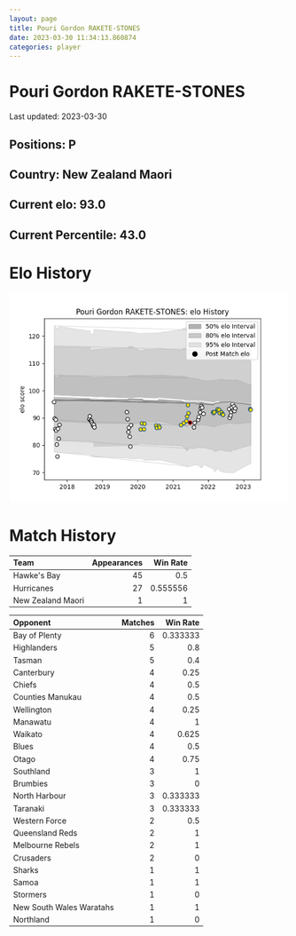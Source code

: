 ```yaml
---  
layout: page  
title: Pouri Gordon RAKETE-STONES  
date: 2023-03-30 11:34:13.860874  
categories: player  
---
```

# Pouri Gordon RAKETE-STONES


Last updated: 2023-03-30
## Positions: P

## Country: New Zealand Maori

## Current elo: 93.0

## Current Percentile: 43.0

# Elo History


![elo history](history_PouriGordonRAKETE-STONES.png)
# Match History


| Team              |   Appearances |   Win Rate |
|:------------------|--------------:|-----------:|
| Hawke's Bay       |            45 |   0.5      |
| Hurricanes        |            27 |   0.555556 |
| New Zealand Maori |             1 |   1        |

| Opponent                 |   Matches |   Win Rate |
|:-------------------------|----------:|-----------:|
| Bay of Plenty            |         6 |   0.333333 |
| Highlanders              |         5 |   0.8      |
| Tasman                   |         5 |   0.4      |
| Canterbury               |         4 |   0.25     |
| Chiefs                   |         4 |   0.5      |
| Counties Manukau         |         4 |   0.5      |
| Wellington               |         4 |   0.25     |
| Manawatu                 |         4 |   1        |
| Waikato                  |         4 |   0.625    |
| Blues                    |         4 |   0.5      |
| Otago                    |         4 |   0.75     |
| Southland                |         3 |   1        |
| Brumbies                 |         3 |   0        |
| North Harbour            |         3 |   0.333333 |
| Taranaki                 |         3 |   0.333333 |
| Western Force            |         2 |   0.5      |
| Queensland Reds          |         2 |   1        |
| Melbourne Rebels         |         2 |   1        |
| Crusaders                |         2 |   0        |
| Sharks                   |         1 |   1        |
| Samoa                    |         1 |   1        |
| Stormers                 |         1 |   0        |
| New South Wales Waratahs |         1 |   1        |
| Northland                |         1 |   0        |